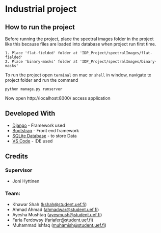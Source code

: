 # Industrial project

## How to run the project
Before running the project, place the spectral images folder in the project like this because files are loaded into database when project run first time.

    1. Place 'flat-fielded' folder at 'IDP_Project/spectralImages/flat-fielded'
    2. Place 'binary-masks' folder at 'IDP_Project/spectralImages/binary-masks'

To run the project open `terminal` on mac or `shell` in window, navigate to project folder and run the command

```
python manage.py runserver
```

Now open http://localhost:8000/ access application

## Developed With

* [Django](https://www.djangoproject.com/) - Framework used 
* [Bootstrap](https://getbootstrap.com/) - Front end framework
* [SQLite Database](https://www.sqlite.org/index.html) - to store Data
* [VS Code](https://code.visualstudio.com/) - IDE used 

## Credits
### Supervisor
* Joni Hyttinen

### Team:   
* Khawar Shah (kshah@student.uef.fi)
* Ahmad Ahmad (ahmadwar@student.uef.fi)
* Ayesha Mushtaq (ayesmush@student.uef.fi)
* Faria Ferdowsy (fariafer@student.uef.fi)
* Muhammad Ishfaq (muhamish@student.uef.fi)
